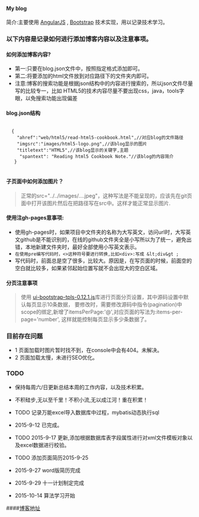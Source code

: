 
#### My blog

  简介:主要使用
		      [AngularJS](https://angularjs.org/) ,
		      [Bootstrap](http://getbootstrap.com/)
	   技术实现，用以记录技术学习。

### 以下内容是记录如何进行添加博客内容以及注意事项。

#### 如何添加博客内容?

 * 第一:只要在blog.json文件中，按照指定格式添加即可。
 * 第二:将要添加的html文件放到对应路径下的文件夹内即可。
 * 注意:博客的搜索功能是根据json结构中的内容进行搜索的，所以json文件尽量写的比较专一，比如
HTML5的技术内容尽量不要出现css，java，tools字眼，以免搜索功能出现偏差

#### blog.json结构
<pre>
<code>
  {
    "ahref":"web/html5/read-html5-cookbook.html",//对应blog的文件路径
    "imgsrc":"images/html5-logo.png",//该blog显示的图片
    "titletext":"HTML5",//该blog显示的关键字,主题
     "spantext": "Reading html5 Cookbook Note."//该blog的内容简介
   }
</code>
</pre>

#### 子页面中如何添加图片？

> 正常的src="../../images/....jpeg"，这种写法是不能呈现的，应该先在git页面中打开该图片然后在把路径写在src中。这样才能正常显示图片.



#### 使用注gh-pages意事项:

 * 使用gh-pages时，如果项目中文件夹的名称为大写英文，访问url时，大写英文github是不能识别的，在线的github文件夹全是小写所以为了统一，避免出错，本地新建文件夹时，最好全部使用小写英文表示。
 * `在使用pre编写代码时，<>这种符号要进行转换,比如<div>:写成 &lt;div&gt ;`
 * 写代码时，前面总是空了很多，比较大。原因是，在写页面的时候，前面空的空白就比较多，如果紧邻起始位置写就不会出现大的空白区域。

#### 分页注意事项
> 使用 [ui-bootstrap-tpls-0.12.1.js](http://angular-ui.github.io/bootstrap/)库进行页面分页设置，其中源码设置中默认每页显示10条数据，
要修改时，需要修改源码中指令(pagination)中scope的绑定,新增了itemsPerPage:'@',对应页面的写法为:items-per-page='number',
这样就能控制每页显示多少条数据了。


### 目前存在问题
*  1 页面加载时图片暂时找不到，在console中会有404。未解决。
*  2 页面加载太慢，未进行SEO优化。


### TODO
* 保持每周六/日更新总结本周的工作内容，以及技术积累。
* 不积硅步,无以至千里！不积小流,无以成江河！重在积累！ 



* TODO 记录万能excel导入数据库中过程，mybatis动态执行sql
* 2015-9-12 已完成。
* TODO 2015-9-17 更新,添加根据数据库表字段属性进行对xml文件模板对象以及excel数据进行校验。
* TODO 添加页面简历2015-9-25  
* 2015-9-27  word版简历完成 
* 2015-9-29  十一计划制定完成
* 2015-10-14 算法学习开始


####[博客地址](http://michaelygzhang.github.io/home/)



